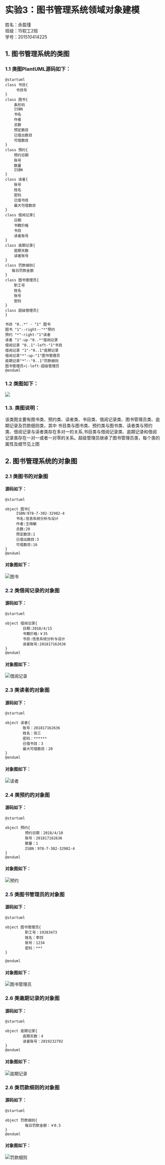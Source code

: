 # 实验3：图书管理系统领域对象建模
姓名：余盈瑾<br>
班级：15软工2班<br>
学号：201510414225<br> 
## 1. 图书管理系统的类图
### 1.1 类图PlantUML源码如下：
```
@startuml
class 书目{
     书目号
}
class 图书{
    条形码
    ISBN
    书名
    作者
    总数
    预定数目
    已借出数目
    可借数目
}
class 预约{
    预约日期
    账号
    数量
    ISBN
}
class 读者{
    账号
    姓名
    密码
    已借书目
    最大可借数目
}
class 借阅记录{
    日期
    书籍价格
    书目
    读者账号
}
class 逾期记录{
    逾期天数
    读者账号
}
class 罚款细则{
   每日罚款金额
}
class 图书管理员{
    职工号
    姓名
    账号
    密码
}
class 超级管理员{
}

书目 "0..*" - "1" 图书
图书 "1"--right--"*"预约
预约 "*"-right-"1"读者
读者 "1"-up-"0..*"借阅记录
借阅记录 "0..1"-left-"1"书目
借阅记录 "1"-"0..1"逾期记录
借阅记录"*"-up-"1"图书管理员
逾期记录"*"--"0..1"罚款细则
图书管理员<|-left-超级管理员
@enduml

```
### 1.2 类图如下：
![](图书管理系统类图.png)
### 1.3. 类图说明：
该类图主要有图书类、预约类、读者类、书目类、借阅记录类、图书管理员类、逾期记录及罚款细则类，其中
书目类与图书类、预约类与图书类、读者类与预约类、借阅记录与读者类存在多对一的关系,书目类与借阅记录类、逾期记录和借阅
记录类存在一对一或者一对零的关系。超级管理员继承了图书管理员类，每个类的属性及细节见上图
## 2. 图书管理系统的对象图
### 2.1 类图书的对象图
#### 源码如下：
```
@startuml

object 图书{
     ISBN:978-7-302-32982-4
     书名:信息系统分析与设计
     作者:王晓敏
     总数:20
     预定数目:1
     已借出数目:3
     可借数目:16
}
@enduml
```
#### 对象图如下：
![](图书.png  "图书" )

### 2.2 类借阅记录的对象图
#### 源码如下：
```
@startuml

object 借阅记录{
        日期:2018/4/15
        书籍价格:￥35
        书目:信息系统分析与设计
        读者账号:201817162636
}
@enduml
```
#### 对象图如下：
![](借阅记录.png  "借阅记录" )


### 2.3 类读者的对象图
#### 源码如下：
```
@startuml

object 读者{
        账号：201817162636
        姓名：张三
        密码：******
        已借书目：3
        最大可借数目：20
}
@enduml
```
#### 对象图如下：
![](读者类.png  "读者" )

### 2.4 类预约的对象图
#### 源码如下：
```
@startuml

object 预约{
         预约日期：2018/4/10
         账号：201817162636
         数量：1
         ISBN：978-7-302-32982-4
}
@enduml
```
#### 对象图如下：
![](预约.png  "预约" )

### 2.5 类图书管理员的对象图
#### 源码如下：
```
@startuml

object 图书管理员{
         职工号：19383473
         姓名：李四
         账号：1234
         密码：***
}

@enduml

```
#### 对象图如下：
![](图书管理员.png  "图书管理员" )

### 2.6 类逾期记录的对象图
#### 源码如下：
```
@startuml

object 逾期记录{
        逾期天数：4
        读者账号：2019232792
}
@enduml
```
#### 对象图如下：
![](逾期记录.png  "逾期记录" )

### 2.6 类罚款细则的对象图
#### 源码如下：
```
@startuml

object 罚款细则{
         每日罚款金额：￥0.5
}
@enduml
```
#### 对象图如下：
![](罚款细则.png  "罚款细则" )
